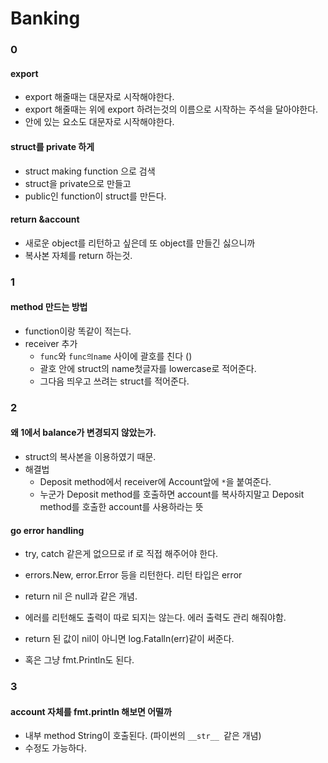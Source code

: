 # Banking

### 0

#### export
- export 해줄때는 대문자로 시작해야한다.
- export 해줄때는 위에 export 하려는것의 이름으로 시작하는 주석을 달아야한다.
- 안에 있는 요소도 대문자로 시작해야한다.

#### struct를 private 하게
- struct making function 으로 검색
- struct을 private으로 만들고
- public인 function이 struct를 만든다.

#### return &account
- 새로운 object를 리턴하고 싶은데 또 object를 만들긴 싫으니까
- 복사본 자체를 return 하는것.

### 1

#### method 만드는 방법
- function이랑 똑같이 적는다.
- receiver 추가
  - `func`와 `func의name` 사이에 괄호를 친다 ()
  - 괄호 안에 struct의 name첫글자를 lowercase로 적어준다.
  - 그다음 띄우고 쓰려는 struct를 적어준다.

### 2

#### 왜 1에서 balance가 변경되지 않았는가.

- struct의 복사본을 이용하였기 때문.
- 해결법
  - Deposit method에서 receiver에 Account앞에 `*`을 붙여준다.
  - 누군가 Deposit method를 호출하면 account를 복사하지말고 Deposit method를 호출한 account를 사용하라는 뜻

#### go error handling

- try, catch 같은게 없으므로 if 로 직접 해주어야 한다.
- errors.New, error.Error 등을 리턴한다. 리턴 타입은 error
- return nil 은 null과 같은 개념.

- 에러를 리턴해도 출력이 따로 되지는 않는다. 에러 출력도 관리 해줘야함.
- return 된 값이 nil이 아니면 log.Fatalln(err)같이 써준다.
- 혹은 그냥 fmt.Println도 된다.

### 3 

#### account 자체를 fmt.println 해보면 어떨까

- 내부 method String이 호출된다. (파이썬의 `__str__ `같은 개념)
- 수정도 가능하다.